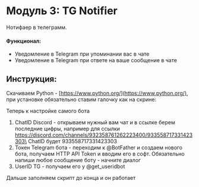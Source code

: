 # Модуль 3: TG Notifier

Нотифаер в телеграмм.&#x20;

#### Функционал:

* Уведомление в Telegram при упоминании вас в чате
* Уведомление в Telegram при ответе на ваше сообщение в чате

## Инструкция:

Скачиваем Python - [https://www.python.org/](https://www.python.org/), при установке обязательно ставим галочку как на скрине:

Теперь к настройке самого бота

1. ChatID Discord - открываем нужный вам чат и в ссылке берем последние цифры, например для ссылки https://discord.com/channels/932358761262223400/933558717331423303\
   ChatID будет 933558717331423303
2. Токен Telegram бота - переходим к @BotFather и создаем нового бота, получаем HTTP API Token и вводим его в софт. Обязательно напиши любое сообщение боту - начните диалог
3. UserID TG - получаем его у @get\_useridbot&#x20;

Дальше заполняем скрипт до конца и он работает
